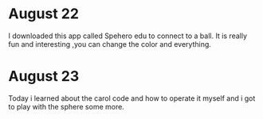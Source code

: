 # August 22
I downloaded this app called Spehero edu to connect to a ball. It is really fun and interesting ,you can change the color and everything.
# August 23
Today i learned about the carol code and how to operate it myself and i got to play with the sphere some more.
